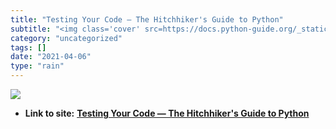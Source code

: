 ```yaml
---
title: "Testing Your Code — The Hitchhiker's Guide to Python"
subtitle: "<img class='cover' src=https://docs.python-guide.org/_static/social-card.jpg>"
category: "uncategorized"
tags: []
date: "2021-04-06"
type: "rain"
---
```

<img class="cover" src=https://docs.python-guide.org/_static/social-card.jpg>


* **Link to site:** **[Testing Your Code — The Hitchhiker's Guide to Python](http://docs.python-guide.org/en/latest/writing/tests)**